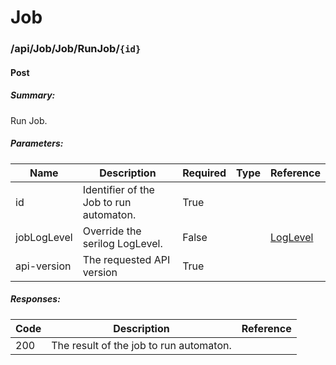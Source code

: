 # Job

### /api/Job/Job/RunJob/`{id}`

#### Post

##### Summary:

Run Job.

##### Parameters:

| Name        | Description                             | Required | Type | Reference                                                                                  |
| ----------- | --------------------------------------- | -------- | ---- | ------------------------------------------------------------------------------------------ |
| id          | Identifier of the Job to run automaton. | True     |      |                                                                                            |
| jobLogLevel | Override the serilog LogLevel.          | False    |      | [LogLevel](/docs/identitymanager/6.1/identitymanager/integration-guide/api/agent/index.md) |
| api-version | The requested API version               | True     |      |                                                                                            |

##### Responses:

| Code | Description                             | Reference |
| ---- | --------------------------------------- | --------- |
| 200  | The result of the job to run automaton. |           |
